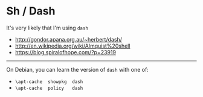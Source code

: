 # Sh / Dash

It's very likely that I'm using `dash`

- http://gondor.apana.org.au/~herbert/dash/
- http://en.wikipedia.org/wiki/Almquist%20shell
- https://blog.spiralofhope.com/?p=23919

----

On Debian, you can learn the version of `dash` with one of:

- `\apt-cache  showpkg  dash`
- `\apt-cache  policy   dash`

